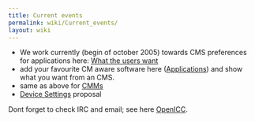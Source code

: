 ```yaml
---
title: Current events
permalink: wiki/Current_events/
layout: wiki
---
```


-   We work currently (begin of october 2005) towards CMS preferences
    for applications here: [What the users
    want](/wiki/What_the_users_want "wikilink")
-   add your favourite CM aware software here
    ([Applications](/wiki/Applications "wikilink")) and show what you want
    from an CMS.
-   same as above for [CMMs](/wiki/ColourMatchingModuls "wikilink")
-   [Device Settings](/wiki/Device_Settings "wikilink") proposal

Dont forget to check IRC and email; see here
[OpenICC](/wiki/OpenICC "wikilink").

